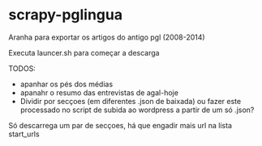 # scrapy-pglingua

Aranha para exportar os artigos do antigo pgl (2008-2014)

Executa launcer.sh para começar a descarga

TODOS:
 - apanhar os pés dos médias
 - apanahr o resumo das entrevistas de agal-hoje
 - Dividir por secçoes (em diferentes .json de baixada) ou fazer este processado no script de subida ao wordpress a partir de um só .json?

Só descarrega um par de secçoes, há que engadir mais url na lista start_urls

